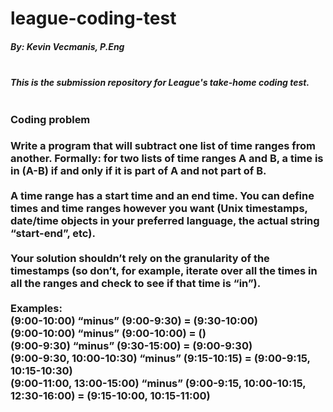 # league-coding-test
<h5>By: Kevin Vecmanis, P.Eng<h5>
<br>
This is the submission repository for League's take-home coding test.
<br>
<br>
<h3>Coding problem<h3>

Write a program that will subtract one list of time ranges from another. Formally: for two lists of time ranges A and B, a time is in (A-B) if and only if it is part of A and not part of B.
<br>
<br>
A time range has a start time and an end time. You can define times and time ranges however you want (Unix timestamps, date/time objects in your preferred language, the actual string “start-end”, etc).
<br>
<br>
Your solution shouldn’t rely on the granularity of the timestamps (so don’t, for example, iterate over all the times in all the ranges and check to see if that time is “in”).
<br>
<br>
Examples:<br>
(9:00-10:00) “minus” (9:00-9:30) = (9:30-10:00)<br>
(9:00-10:00) “minus” (9:00-10:00) = ()<br>
(9:00-9:30) “minus” (9:30-15:00) = (9:00-9:30)<br>
(9:00-9:30, 10:00-10:30) “minus” (9:15-10:15) = (9:00-9:15, 10:15-10:30)<br>
(9:00-11:00, 13:00-15:00) “minus” (9:00-9:15, 10:00-10:15, 12:30-16:00) = (9:15-10:00, 10:15-11:00)

